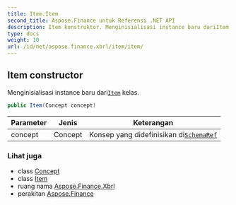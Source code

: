 ```yaml
---
title: Item.Item
second_title: Aspose.Finance untuk Referensi .NET API
description: Item konstruktor. Menginisialisasi instance baru dariItem kelas.
type: docs
weight: 10
url: /id/net/aspose.finance.xbrl/item/item/
---
```

## Item constructor

Menginisialisasi instance baru dari[`Item`](../) kelas.

```csharp
public Item(Concept concept)
```

| Parameter | Jenis | Keterangan |
| --- | --- | --- |
| concept | Concept | Konsep yang didefinisikan di[`SchemaRef`](../../schemaref/) |

### Lihat juga

* class [Concept](../../concept/)
* class [Item](../)
* ruang nama [Aspose.Finance.Xbrl](../../item/)
* perakitan [Aspose.Finance](../../../)



